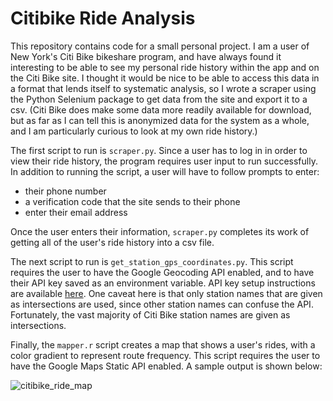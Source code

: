 # Citibike Ride Analysis

This repository contains code for a small personal project. I am a user of New York's Citi Bike bikeshare program, and have always found it interesting to be able to see my personal ride history within the app and on the Citi Bike site. I thought it would be nice to be able to access this data in a format that lends itself to systematic analysis, so I wrote a scraper using the Python Selenium package to get data from the site and export it to a csv. (Citi Bike does make some data more readily available for download, but as far as I can tell this is anonymized data for the system as a whole, and I am particularly curious to look at my own ride history.)

The first script to run is `scraper.py`. Since a user has to log in in order to view their ride history, the program requires user input to run successfully. In addition to running the script, a user will have to follow prompts to enter:

- their phone number
- a verification code that the site sends to their phone
- enter their email address

Once the user enters their information, `scraper.py` completes its work of getting all of the user's ride history into a csv file.

The next script to run is `get_station_gps_coordinates.py`. This script requires the user to have the Google Geocoding API enabled, and to have their API key saved as an environment variable. API key setup instructions are available [here](https://developers.google.com/maps/documentation/geocoding/start). One caveat here is that only station names that are given as intersections are used, since other station names can confuse the API. Fortunately, the vast majority of Citi Bike station names are given as intersections.

Finally, the `mapper.r` script creates a map that shows a user's rides, with a color gradient to represent route frequency. This script requires the user to have the Google Maps Static API enabled. A sample output is shown below:

![citibike_ride_map](https://user-images.githubusercontent.com/35080150/110874202-573ea180-82a1-11eb-8d58-9fdccc6feba3.png)
